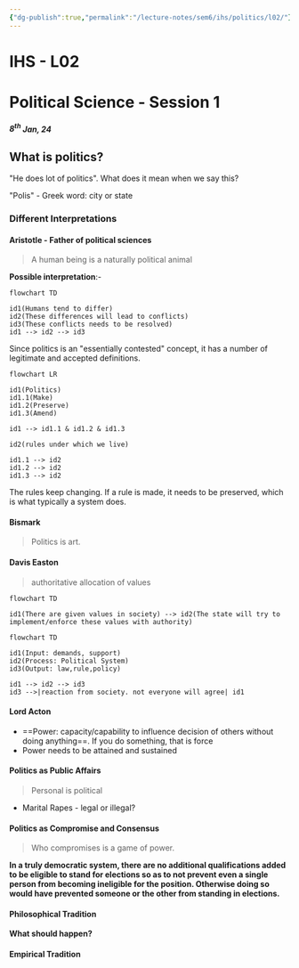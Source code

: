 ```yaml
---
{"dg-publish":true,"permalink":"/lecture-notes/sem6/ihs/politics/l02/"}
---
```



# **IHS - L02**
# Political Science - Session 1
##### $8^{th}$ Jan, 24
## What is politics?
"He does lot of politics". What does it mean when we say this?

"Polis" - Greek word: city or state

### Different Interpretations

#### Aristotle - Father of political sciences
> A human being is a naturally political animal

**Possible interpretation**:-
```mermaid
flowchart TD

id1(Humans tend to differ)
id2(These differences will lead to conflicts)
id3(These conflicts needs to be resolved)
id1 --> id2 --> id3
```

Since politics is an "essentially contested" concept, it has a number of legitimate and accepted definitions.

```mermaid
flowchart LR

id1(Politics)
id1.1(Make)
id1.2(Preserve)
id1.3(Amend)

id1 --> id1.1 & id1.2 & id1.3

id2(rules under which we live)

id1.1 --> id2
id1.2 --> id2
id1.3 --> id2
```
The rules keep changing. If a rule is made, it needs to be preserved, which is what typically a system does.

#### Bismark
> Politics is art.

#### Davis Easton
> authoritative allocation of values

```mermaid
flowchart TD

id1(There are given values in society) --> id2(The state will try to implement/enforce these values with authority)
```
```mermaid
flowchart TD

id1(Input: demands, support)
id2(Process: Political System)
id3(Output: law,rule,policy)

id1 --> id2 --> id3
id3 -->|reaction from society. not everyone will agree| id1

```

#### Lord Acton
- ==Power: capacity/capability to influence decision of others without doing anything==. If you do something, that is force
- Power needs to be attained and sustained

#### Politics as Public Affairs
> Personal is political
- Marital Rapes - legal or illegal?
#### Politics as Compromise and Consensus
> Who compromises is a game of power.

**In a truly democratic system, there are no additional qualifications added to be eligible to stand for elections so as to not prevent even a single person from becoming ineligible for the position. Otherwise doing so would have prevented someone or the other from standing in elections.**

#### Philosophical Tradition
**What should happen?**
#### Empirical Tradition